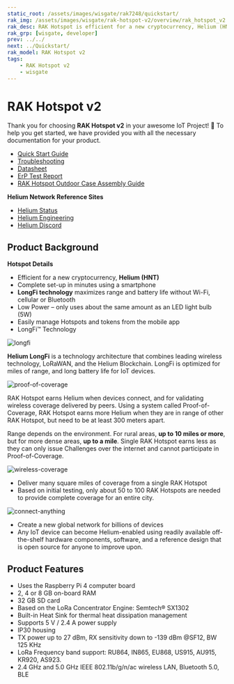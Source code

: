 ```yaml
---
static_root: /assets/images/wisgate/rak7248/quickstart/
rak_img: /assets/images/wisgate/rak-hotspot-v2/overview/rak_hotspot_v2.png
rak_desc: RAK Hotspot is efficient for a new cryptocurrency, Helium (HNT). It can be set-up completely in minutes using a smartphone and can easily manages Hotspots and tokens from the mobile app. It offers Low Power that uses about the same amount as a 5W LED bulb, and it has LongFi™ technology that maximizes range and battery life.
rak_grp: [wisgate, developer]
prev: ../../
next: ../Quickstart/
rak_model: RAK Hotspot v2
tags:
    - RAK Hotspot v2
    - wisgate
---
```


# RAK Hotspot v2

Thank you for choosing **RAK Hotspot v2** in your awesome IoT Project! 🎉 To help you get started, we have provided you with all the necessary documentation for your product.


* [Quick Start Guide](../Quickstart/)
* [Troubleshooting](../Troubleshooting/)
* [Datasheet](../Datasheet/)
* [ErP Test Report](https://downloads.rakwireless.com/LoRa/RAK_Hotspot_Miner/Certification/RAK7248_HotspotMinerV2.0_ERP_Certification.pdf)
* [RAK Hotspot Outdoor Case Assembly Guide](.../../../../../Accessories/Outdoor-Enclosure-Kit/Overview/#rak-hotspot-outdoor-case)

**Helium Network Reference Sites**
* [Helium Status](https://status.helium.com/)
* [Helium Engineering](https://engineering.helium.com/)
* [Helium Discord](https://discord.com/invite/helium)
## Product Background

**Hotspot Details**

- Efficient for a new cryptocurrency, **Helium (HNT)**
- Complete set-up in minutes using a smartphone
- **LongFi technology** maximizes range and battery life without Wi-Fi, cellular or Bluetooth
- Low Power – only uses about the same amount as an LED light bulb (5W)
- Easily manage Hotspots and tokens from the mobile app
- LongFi™ Technology

![longfi](/assets/images/wisgate/rak-hotspot/icons/longfi.png)

**Helium LongFi** is a technology architecture that combines leading wireless technology, LoRaWAN, and the Helium Blockchain. LongFi is optimized for miles of range, and long battery life for IoT devices.

![proof-of-coverage](/assets/images/wisgate/rak-hotspot/icons/proof-of-coverage.png)

RAK Hotspot earns Helium when devices connect, and for validating wireless coverage delivered by peers. Using a system called Proof-of-Coverage, RAK Hotspot earns more Helium when they are in range of other RAK Hotspot, but need to be at least 300 meters apart.

Range depends on the environment. For rural areas, **up to 10 miles or more**, but for more dense areas, **up to a mile**. Single RAK Hotspot earns less as they can only issue Challenges over the internet and cannot participate in Proof-of-Coverage.

![wireless-coverage](/assets/images/wisgate/rak-hotspot/icons/wireless-coverage.png)

- Deliver many square miles of coverage from a single RAK Hotspot
- Based on initial testing, only about 50 to 100 RAK Hotspots are needed to provide complete coverage for an entire city.

![connect-anything](/assets/images/wisgate/rak-hotspot/icons/connect-anything.png)

- Create a new global network for billions of devices
- Any IoT device can become Helium-enabled using readily available off-the-shelf hardware components, software, and a reference design that is open source for anyone to improve upon.

## Product Features

- Uses the Raspberry Pi 4 computer board
- 2, 4 or 8&nbsp;GB on-board RAM
- 32&nbsp;GB SD card
- Based on the LoRa Concentrator Engine: Semtech® SX1302
- Built-in Heat Sink for thermal heat dissipation management
- Supports 5&nbsp;V / 2.4&nbsp;A power supply
- IP30 housing
- TX power up to 27&nbsp;dBm, RX sensitivity down to -139&nbsp;dBm @SF12, BW 125&nbsp;KHz
- LoRa Frequency band support: RU864, IN865, EU868, US915, AU915, KR920, AS923.
- 2.4&nbsp;GHz and 5.0 GHz IEEE 802.11b/g/n/ac wireless LAN, Bluetooth 5.0, BLE
